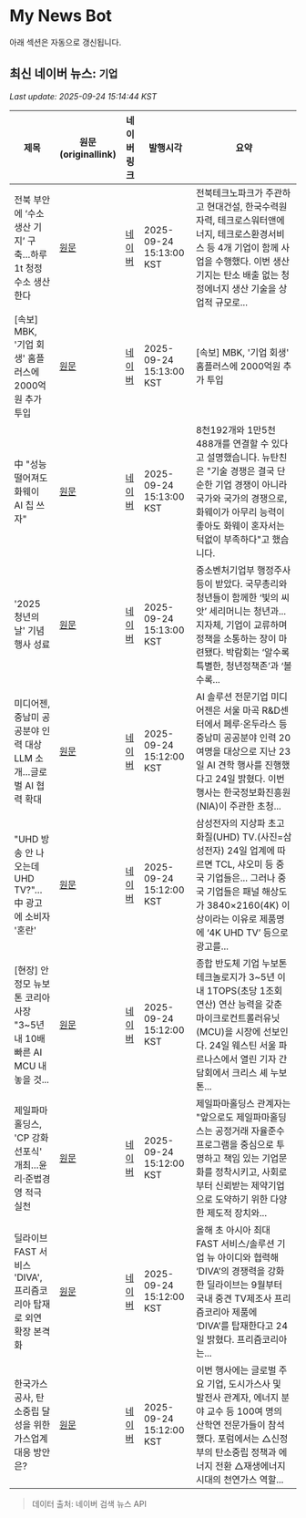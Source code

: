 # My News Bot

아래 섹션은 자동으로 갱신됩니다.

<!-- NEWS:START -->
## 최신 네이버 뉴스: `기업`
_Last update: 2025-09-24 15:14:44 KST_

| 제목 | 원문(originallink) | 네이버 링크 | 발행시각 | 요약 |
|---|---|---|---|---|
| 전북 부안에 ‘수소 생산 기지’ 구축…하루 1t 청정수소 생산한다 | [원문](https://www.seoul.co.kr/news/society/2025/09/24/20250924500141?wlog_tag3=naver) | [네이버](https://n.news.naver.com/mnews/article/081/0003577635?sid=102) | 2025-09-24 15:13:00 KST | 전북테크노파크가 주관하고 현대건설, 한국수력원자력, 테크로스워터앤에너지, 테크로스환경서비스 등 4개 기업이 함께 사업을 수행했다. 이번 생산기지는 탄소 배출 없는 청정에너지 생산 기술을 상업적 규모로... |
| [속보] MBK, '기업 회생' 홈플러스에 2000억원 추가 투입 | [원문](https://economist.co.kr/article/view/ecn202509240103) | [네이버](https://n.news.naver.com/mnews/article/243/0000085402?sid=101) | 2025-09-24 15:13:00 KST | [속보] MBK, '기업 회생' 홈플러스에 2000억원 추가 투입 |
| 中 "성능 떨어져도 화웨이 AI 칩 쓰자" | [원문](https://biz.sbs.co.kr/article_hub/20000261820?division=NAVER) | [네이버](https://n.news.naver.com/mnews/article/374/0000465336?sid=104) | 2025-09-24 15:13:00 KST | 8천192개와 1만5천488개를 연결할 수 있다고 설명했습니다. 뉴탄친은 "기술 경쟁은 결국 단순한 기업 경쟁이 아니라 국가와 국가의 경쟁으로, 화웨이가 아무리 능력이 좋아도 화웨이 혼자서는 턱없이 부족하다"고 했습니다. |
| '2025 청년의 날' 기념행사 성료 | [원문](https://www.hankyung.com/article/202509245127O) | [네이버](https://n.news.naver.com/mnews/article/015/0005189478?sid=101) | 2025-09-24 15:13:00 KST | 중소벤처기업부 행정주사 등이 받았다. 국무총리와 청년들이 함께한 ‘빛의 씨앗’ 세리머니는 청년과... 지자체, 기업이 교류하며 정책을 소통하는 장이 마련됐다. 박람회는 ‘알수록 특별한, 청년정책존’과 ‘볼수록... |
| 미디어젠, 중남미 공공분야 인력 대상 LLM 소개…글로벌 AI 협력 확대 | [원문](https://www.mk.co.kr/article/11428115) | [네이버](https://n.news.naver.com/mnews/article/009/0005564128?sid=101) | 2025-09-24 15:12:00 KST | AI 솔루션 전문기업 미디어젠은 서울 마곡 R&D센터에서 페루·온두라스 등 중남미 공공분야 인력 20여명을 대상으로 지난 23일 AI 견학 행사를 진행했다고 24일 밝혔다. 이번 행사는 한국정보화진흥원(NIA)이 주관한 초청... |
| "UHD 방송 안 나오는데 UHD TV?"…中 광고에 소비자 '혼란' | [원문](http://www.edaily.co.kr/news/newspath.asp?newsid=03657206642303400) | [네이버](https://n.news.naver.com/mnews/article/018/0006124157?sid=101) | 2025-09-24 15:12:00 KST | 삼성전자의 지상파 초고화질(UHD) TV.(사진=삼성전자) 24일 업계에 따르면 TCL, 샤오미 등 중국 기업들은... 그러나 중국 기업들은 패널 해상도가 3840×2160(4K) 이상이라는 이유로 제품명에 ‘4K UHD TV’ 등으로 광고를... |
| [현장] 안정모 뉴보톤 코리아 사장 "3~5년 내 10배 빠른 AI MCU 내놓을 것... | [원문](https://www.ebn.co.kr/news/articleView.html?idxno=1679905) | [네이버](https://www.ebn.co.kr/news/articleView.html?idxno=1679905) | 2025-09-24 15:12:00 KST | 종합 반도체 기업 누보톤 테크놀로지가 3~5년 이내 1TOPS(초당 1조회 연산) 연산 능력을 갖춘 마이크로컨트롤러유닛(MCU)을 시장에 선보인다. 24일 웨스틴 서울 파르나스에서 열린 기자 간담회에서 크리스 셰 누보톤... |
| 제일파마홀딩스, 'CP 강화 선포식' 개최…윤리·준법경영 적극 실천 | [원문](https://www.goodkyung.com/news/articleView.html?idxno=273220) | [네이버](https://www.goodkyung.com/news/articleView.html?idxno=273220) | 2025-09-24 15:12:00 KST | 제일파마홀딩스 관계자는 "앞으로도 제일파마홀딩스는 공정거래 자율준수프로그램을 중심으로 투명하고 책임 있는 기업문화를 정착시키고, 사회로부터 신뢰받는 제약기업으로 도약하기 위한 다양한 제도적 장치와... |
| 딜라이브 FAST 서비스 'DIVA', 프리즘코리아 탑재로 외연 확장 본격화 | [원문](http://www.shinailbo.co.kr/news/articleView.html?idxno=2122170) | [네이버](http://www.shinailbo.co.kr/news/articleView.html?idxno=2122170) | 2025-09-24 15:12:00 KST | 올해 초 아시아 최대 FAST 서비스/솔루션 기업 뉴 아이디와 협력해 ‘DIVA’의 경쟁력을 강화한 딜라이브는 9월부터 국내 중견 TV제조사 프리즘코리아 제품에 ‘DIVA’를 탑재한다고 24일 밝혔다. 프리즘코리아는... |
| 한국가스공사, 탄소중립 달성을 위한 가스업계 대응 방안은? | [원문](http://www.newsworker.co.kr/news/articleView.html?idxno=396294) | [네이버](http://www.newsworker.co.kr/news/articleView.html?idxno=396294) | 2025-09-24 15:12:00 KST | 이번 행사에는 글로벌 주요 기업, 도시가스사 및 발전사 관계자, 에너지 분야 교수 등 100여 명의 산학연 전문가들이 참석했다. 포럼에서는 △신정부의 탄소중립 정책과 에너지 전환 △재생에너지 시대의 천연가스 역할... |

> 데이터 출처: 네이버 검색 뉴스 API
<!-- NEWS:END -->

